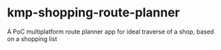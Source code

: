 # kmp-shopping-route-planner
A PoC multiplatform route planner app for ideal traverse of a shop, based on a shopping list
